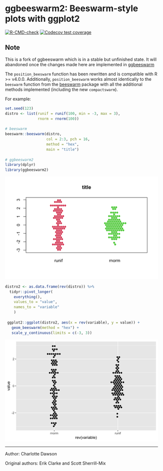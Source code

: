 
<!-- README.md is generated from README.Rmd. Please edit that file -->

# ggbeeswarm2: Beeswarm-style plots with ggplot2

<!-- badges: start -->

[![R-CMD-check](https://github.com/csdaw/ggbeeswarm2/workflows/R-CMD-check/badge.svg)](https://github.com/csdaw/ggbeeswarm2/actions)
[![Codecov test
coverage](https://codecov.io/gh/csdaw/ggbeeswarm2/branch/master/graph/badge.svg)](https://codecov.io/gh/csdaw/ggbeeswarm2?branch=master)
<!-- badges: end -->

## Note

This is a fork of ggbeeswarm which is in a stable but unfinished state.
It will abandoned once the changes made here are implemented in
[ggbeeswarm](https://github.com/eclarke/ggbeeswarm)

The `position_beeswarm` function has been rewritten and is compatible
with R \>= v4.0.0. Additionally, `position_beeswarm` works almost
identically to the `beeswarm` function from the
[beeswarm](https://cran.r-project.org/web/packages/beeswarm/index.html)
package with all the additional methods implemented (including the new
`compactswarm`).

For example:

``` r
set.seed(123)
distro <- list(runif = runif(100, min = -3, max = 3), 
               rnorm = rnorm(100))

# beeswarm
beeswarm::beeswarm(distro, 
                   col = 2:3, pch = 16,
                   method = "hex",
                   main = "title")

# ggbeeswarm2
library(dplyr)
library(ggbeeswarm2)
```

<img src="man/figures/README-ex-1.png" width="576" />

``` r
distro2 <- as.data.frame(rev(distro)) %>% 
  tidyr::pivot_longer(
    everything(), 
    values_to = "value", 
    names_to = "variable"
    )

 ggplot2::ggplot(distro2, aes(x = rev(variable), y = value)) + 
   geom_beeswarm(method = "hex") + 
   scale_y_continuous(limits = c(-3, 3))
```

<img src="man/figures/README-ex-2.png" width="576" />

------------------------------------------------------------------------

Author: Charlotte Dawson

Original authors: Erik Clarke and Scott Sherrill-Mix
